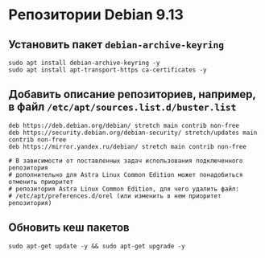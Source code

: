 # Репозитории Debian 9.13

## Установить пакет `debian-archive-keyring`

```console
sudo apt install debian-archive-keyring -y
sudo apt install apt-transport-https ca-certificates -y
```

## Добавить описание репозиториев, например, в файл `/etc/apt/sources.list.d/buster.list`

```text
deb https://deb.debian.org/debian/ stretch main contrib non-free
deb https://security.debian.org/debian-security/ stretch/updates main contrib non-free
deb https://mirror.yandex.ru/debian/ stretch main contrib non-free

# В зависимости от поставленных задач использования подключенного репозитория
# дополнительно для Astra Linux Common Edition может понадобиться отменить приоритет
# репозитория Astra Linux Common Edition, для чего удалить файл: 
# /etc/apt/preferences.d/orel (или изменить в нем приоритет репозитория)
```

## Обновить кеш пакетов

```console
sudo apt-get update -y && sudo apt-get upgrade -y
```
